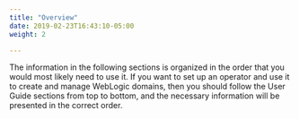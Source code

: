 ```yaml
---
title: "Overview"
date: 2019-02-23T16:43:10-05:00
weight: 2

---
```


The information in the following sections is organized in the order that you would most likely need to use it.  If you
want to set up an operator and use it to create and manage WebLogic domains, then you should
follow the User Guide sections from top to bottom, and the necessary information will be
presented in the correct order.
